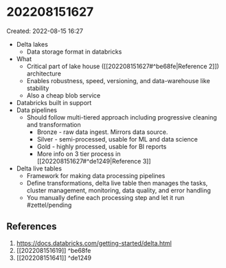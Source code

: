# 202208151627
Created: 2022-08-15 16:27

- Delta lakes
	- Data storage format in databricks
- What
	- Critical part of lake house ([[202208151627#^be68fe|Reference 2]]) architecture 
	- Enables robustness, speed, versioning, and data-warehouse like stability 
	- Also a cheap blob service
- Databricks built in support
- Data pipelines
	- Should follow multi-tiered approach including progressive cleaning and transformation
		- Bronze - raw data ingest. Mirrors data source.
		- Silver - semi-processed, usable for ML and data science
		- Gold - highly processed, usable for BI reports
		- More info on 3 tier process in [[202208151627#^de1249|Reference 3]]
- Delta live tables
	- Framework for making data processing pipelines
	- Define transformations, delta live table then manages the tasks, cluster management, monitoring, data quality, and error handling
	- You manually define each processing step and let it run
#zettel/pending 

## References
1. https://docs.databricks.com/getting-started/delta.html
 2. [[202208151619]] ^be68fe
 3. [[202208151641]] ^de1249